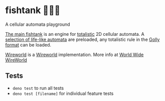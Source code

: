 # fishtank 🐠🌊🚥
A cellular automata playground

[The main fishtank](https://stellartux.github.io/fishtank) is an engine for [totalistic](https://en.wikipedia.org/wiki/Cellular_automaton#Totalistic) 2D cellular automata. A [selection of life-like automata](https://en.wikipedia.org/wiki/Life-like_cellular_automaton#A_selection_of_Life-like_rules) are preloaded, any totalistic rule in the [Golly format](http://golly.sourceforge.net/Help/Algorithms/QuickLife.html) can be loaded.

[Wireworld](https://stellartux.github.io/fishtank/wireworld.html) is a [Wireworld](https://en.wikipedia.org/wiki/Wireworld) implementation. More info at [World Wide WireWorld](http://www.heise.ws/wireworld.html)

## Tests

- `deno test` to run all tests
- `deno test [filename]` for individual feature tests
